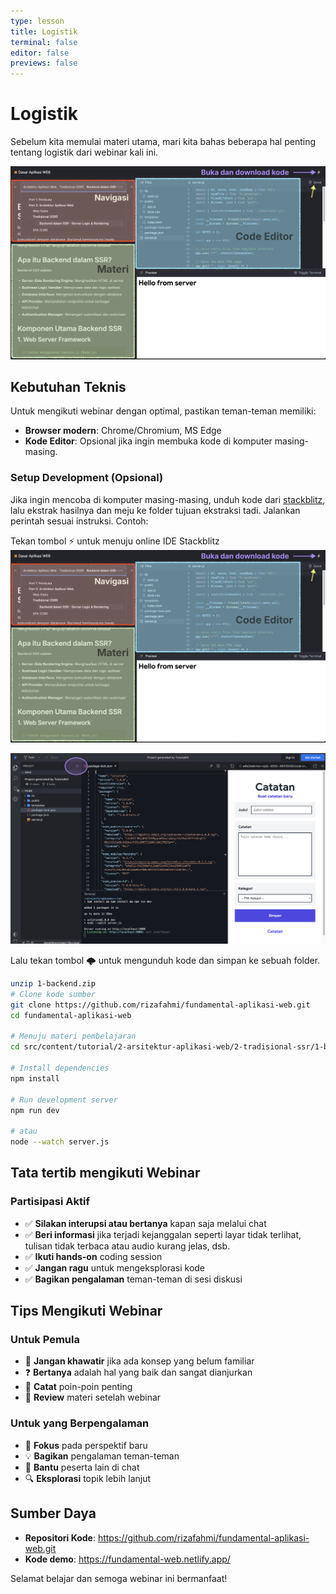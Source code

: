 ```yaml
---
type: lesson
title: Logistik
terminal: false
editor: false
previews: false
---
```


# Logistik

Sebelum kita memulai materi utama, mari kita bahas beberapa hal penting tentang logistik dari webinar kali ini.

![](public/tutorialkit.png)

## Kebutuhan Teknis

Untuk mengikuti webinar dengan optimal, pastikan teman-teman memiliki:

- **Browser modern**: Chrome/Chromium, MS Edge
- **Kode Editor**: Opsional jika ingin membuka kode di komputer masing-masing.

### Setup Development (Opsional)

Jika ingin mencoba di komputer masing-masing, unduh kode dari [stackblitz](https://stackblitz.com/), lalu ekstrak hasilnya dan meju ke folder tujuan ekstraksi tadi. Jalankan perintah sesuai instruksi. Contoh:

Tekan tombol ⚡ untuk menuju online IDE Stackblitz
![TutorialKit](/public/tutorialkit.png)

![StackBlitz](/public/stackblitz.png)

Lalu tekan tombol 🌩️ untuk mengunduh kode dan simpan ke sebuah folder.

```bash
unzip 1-backend.zip
# Clone kode sumber
git clone https://github.com/rizafahmi/fundamental-aplikasi-web.git
cd fundamental-aplikasi-web

# Menuju materi pembelajaran
cd src/content/tutorial/2-arsitektur-aplikasi-web/2-tradisional-ssr/1-backend/_solution

# Install dependencies
npm install

# Run development server
npm run dev

# atau
node --watch server.js
```

## Tata tertib mengikuti Webinar

### Partisipasi Aktif

- ✅ **Silakan interupsi atau bertanya** kapan saja melalui chat
- ✅ **Beri informasi** jika terjadi kejanggalan seperti layar tidak terlihat, tulisan tidak terbaca atau audio kurang jelas, dsb.
- ✅ **Ikuti hands-on** coding session
- ✅ **Jangan ragu** untuk mengeksplorasi kode
- ✅ **Bagikan pengalaman** teman-teman di sesi diskusi

## Tips Mengikuti Webinar

### Untuk Pemula

- 📖 **Jangan khawatir** jika ada konsep yang belum familiar
- ❓ **Bertanya** adalah hal yang baik dan sangat dianjurkan
- 📝 **Catat** poin-poin penting
- 🔄 **Review** materi setelah webinar

### Untuk yang Berpengalaman

- 🎯 **Fokus** pada perspektif baru
- 💡 **Bagikan** pengalaman teman-teman
- 🤝 **Bantu** peserta lain di chat
- 🔍 **Eksplorasi** topik lebih lanjut

## Sumber Daya

- **Repositori Kode**: https://github.com/rizafahmi/fundamental-aplikasi-web.git
- **Kode demo**: https://fundamental-web.netlify.app/

Selamat belajar dan semoga webinar ini bermanfaat!

